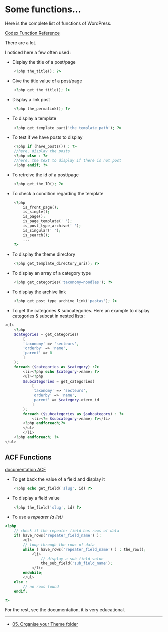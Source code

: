 # Some functions...


Here is the complete list of functions of WordPress.

[Codex Function Reference](https://codex.wordpress.org/Function_Reference)

There are a lot. 

I noticed here a few often used :

- Display the title of a post/page

```php
    <?php the_title(); ?>
```

- Give the title value of a post/page

```php
    <?php get_the_title(); ?>
```

- Display a link post

```php
    <?php the_permalink(); ?>
```

- To display a template

```php
    <?php get_template_part('the_template_path'); ?>
```

- To test if we have posts to display

```php
    <?php if (have_posts()) : ?>
	//here, display the posts
    <?php else : ?>
	//here, the text to display if there is not post
    <?php endif; ?>
```

- To retreive the id of a post/page 
```php
    <?php get_the_ID(); ?>
```

- To check a condition regarding the template

```php
    <?php 
    	is_front_page();
    	is_single();
    	is_page();
    	is_page_template(' ');
    	is_post_type_archive(' ');
        is_singular(' '); 
    	is_search();
    	...
    ?>
```


- To display the theme directory

```php
    <?php get_template_directory_uri(); ?>
```

- To display an array of a category type 

```php
    <?php get_categories('taxonomy=noodles'); ?>
```

- To display the archive link

```php
    <?php get_post_type_archive_link('pastas'); ?>
```

- To get the categories & subcategories. Here an example to display categories & subcat in nested lists :

```php
<ul>
	<?php
	$categories = get_categories(
	    [
		'taxonomy' => 'secteurs',
		'orderby' => 'name',
		'parent' => 0
	    ]
	);
	foreach ($categories as $category) :?>
	    <li><?php echo $category->name; ?>
		<ul><?php 
		$subcategories = get_categories(
		    [
			'taxonomy' => 'secteurs',
			'orderby' => 'name',
			'parent' => $category->term_id 
		    ]
		);
		foreach ($subcategories as $subcategory) : ?>
		    <li><?= $subcategory->name; ?></li>
		<?php endforeach;?>
		</ul>
	    </li>
	<?php endforeach; ?>
</ul>
```


## ACF Functions

[documentation ACF](https://www.advancedcustomfields.com/resources/)


- To get back the value of a field and display it 

```php
    <?php echo get_field('slug', id) ?>
```


- To display a field value

```php
    <?php the_field('slug', id) ?>
```

- To use a *repeater (a list)*

```php
<?php
    // check if the repeater field has rows of data
    if( have_rows('repeater_field_name') ):
        <ul>
        // loop through the rows of data
        while ( have_rows('repeater_field_name') ) : the_row();
            <li>
                // display a sub field value
                the_sub_field('sub_field_name');
            </li>
        endwhile;
        </ul>
    else :
        // no rows found
    endif;

?>
```

For the rest, see the documentation, it is very educational.


----

- [05. Organise your Theme folder](05.organisertheme.md)
